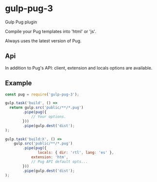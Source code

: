 # gulp-pug-3

Gulp Pug plugin

Compile your Pug templates into 'html' or 'js'.

Always uses the latest version of Pug.

## Api

In addition to Pug's API: client, extension and locals options are available. 

## Example

```javascript
const pug = require('gulp-pug-3');

gulp.task('build', () =>
  return gulp.src('public/**/*.pug')
        .pipe(pug({
            // Your options.
        }))
        .pipe(gulp.dest('dist');
);

gulp.task('build:X', () => 
    gulp.src('public/**/*.pug')
        .pipe(pug({
               locals: { dir: 'rtl', lang: 'es' },
            extension: 'htm',
            // Pug API default opts...
        }))
        .pipe(gulp.dest('dist');
);
```
